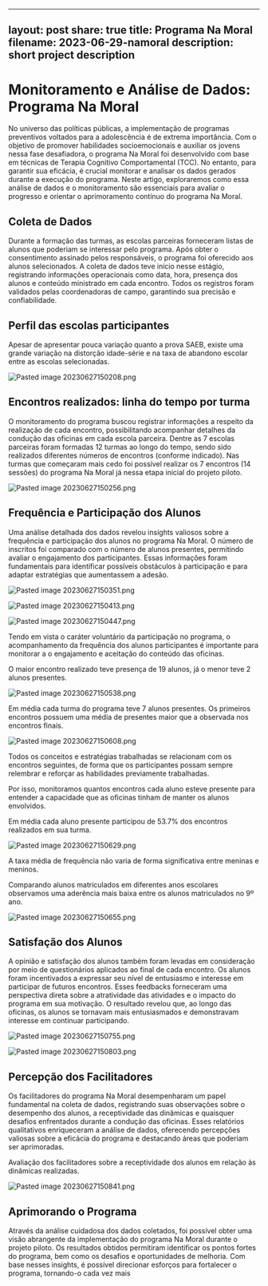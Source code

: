 
---
layout: post
share: true
title: Programa Na Moral
filename: 2023-06-29-namoral
description: short project description
---

# Monitoramento e Análise de Dados: Programa Na Moral
No universo das políticas públicas, a implementação de programas preventivos voltados para a adolescência é de extrema importância. Com o objetivo de promover habilidades socioemocionais e auxiliar os jovens nessa fase desafiadora, o programa Na Moral foi desenvolvido com base em técnicas de Terapia Cognitivo Comportamental (TCC). No entanto, para garantir sua eficácia, é crucial monitorar e analisar os dados gerados durante a execução do programa. Neste artigo, exploraremos como essa análise de dados e o monitoramento são essenciais para avaliar o progresso e orientar o aprimoramento contínuo do programa Na Moral.

## Coleta de Dados
Durante a formação das turmas, as escolas parceiras forneceram listas de alunos que poderiam se interessar pelo programa. Após obter o consentimento assinado pelos responsáveis, o programa foi oferecido aos alunos selecionados. A coleta de dados teve início nesse estágio, registrando informações operacionais como data, hora, presença dos alunos e conteúdo ministrado em cada encontro. Todos os registros foram validados pelas coordenadoras de campo, garantindo sua precisão e confiabilidade.

## Perfil das escolas participantes

Apesar de apresentar pouca variação quanto a prova SAEB, existe uma grande variação na distorção idade-série e na taxa de abandono escolar entre as escolas selecionadas.

![Pasted image 20230627150208.png](../assets/images/Obsidian/Pasted%20image%2020230627150208.png)

## Encontros realizados: linha do tempo por turma

O monitoramento do programa buscou registrar informações a respeito da realização de cada encontro, possibilitando acompanhar detalhes da condução das oficinas em cada escola parceira. Dentre as 7 escolas parceiras foram formadas 12 turmas ao longo do tempo, sendo sido realizados diferentes números de encontros (conforme indicado). Nas turmas que começaram mais cedo foi possível realizar os 7 encontros (14 sessões) do programa Na Moral já nessa etapa inicial do projeto piloto.

![Pasted image 20230627150256.png](../assets/images/Obsidian/Pasted%20image%2020230627150256.png)


## Frequência e Participação dos Alunos
Uma análise detalhada dos dados revelou insights valiosos sobre a frequência e participação dos alunos no programa Na Moral. O número de inscritos foi comparado com o número de alunos presentes, permitindo avaliar o engajamento dos participantes. Essas informações foram fundamentais para identificar possíveis obstáculos à participação e para adaptar estratégias que aumentassem a adesão.

![Pasted image 20230627150351.png](../assets/images/Obsidian/Pasted%20image%2020230627150351.png)

![Pasted image 20230627150413.png](../assets/images/Obsidian/Pasted%20image%2020230627150413.png)

![Pasted image 20230627150447.png](../assets/images/Obsidian/Pasted%20image%2020230627150447.png)


Tendo em vista o caráter voluntário da participação no programa, o acompanhamento da frequência dos alunos participantes é importante para monitorar a o engajamento e aceitação do conteúdo das oficinas.

O maior encontro realizado teve presença de 19 alunos, já o menor teve 2 alunos presentes.

![Pasted image 20230627150538.png](../assets/images/Obsidian/Pasted%20image%2020230627150538.png)

Em média cada turma do programa teve 7 alunos presentes. Os primeiros encontros possuem uma média de presentes maior que a observada nos encontros finais.

![Pasted image 20230627150608.png](../assets/images/Obsidian/Pasted%20image%2020230627150608.png)

Todos os conceitos e estratégias trabalhadas se relacionam com os encontros seguintes, de forma que os participantes possam sempre relembrar e reforçar as habilidades previamente trabalhadas.

Por isso, monitoramos quantos encontros cada aluno esteve presente para entender a capacidade que as oficinas tinham de manter os alunos envolvidos.

Em média cada aluno presente participou de 53.7% dos encontros realizados em sua turma.

![Pasted image 20230627150629.png](../assets/images/Obsidian/Pasted%20image%2020230627150629.png)

A taxa média de frequência não varia de forma significativa entre meninas e meninos.

Comparando alunos matriculados em diferentes anos escolares observamos uma aderência mais baixa entre os alunos matriculados no 9º ano.

![Pasted image 20230627150655.png](../assets/images/Obsidian/Pasted%20image%2020230627150655.png)

## Satisfação dos Alunos
A opinião e satisfação dos alunos também foram levadas em consideração por meio de questionários aplicados ao final de cada encontro. Os alunos foram incentivados a expressar seu nível de entusiasmo e interesse em participar de futuros encontros. Esses feedbacks forneceram uma perspectiva direta sobre a atratividade das atividades e o impacto do programa em sua motivação. O resultado revelou que, ao longo das oficinas, os alunos se tornavam mais entusiasmados e demonstravam interesse em continuar participando.

![Pasted image 20230627150755.png](../assets/images/Obsidian/Pasted%20image%2020230627150755.png)

![Pasted image 20230627150803.png](../assets/images/Obsidian/Pasted%20image%2020230627150803.png)


## Percepção dos Facilitadores
Os facilitadores do programa Na Moral desempenharam um papel fundamental na coleta de dados, registrando suas observações sobre o desempenho dos alunos, a receptividade das dinâmicas e quaisquer desafios enfrentados durante a condução das oficinas. Esses relatórios qualitativos enriqueceram a análise de dados, oferecendo percepções valiosas sobre a eficácia do programa e destacando áreas que poderiam ser aprimoradas.


Avaliação dos facilitadores sobre a receptividade dos alunos em relação às dinâmicas realizadas.

![Pasted image 20230627150841.png](../assets/images/Obsidian/Pasted%20image%2020230627150841.png)
## Aprimorando o Programa
Através da análise cuidadosa dos dados coletados, foi possível obter uma visão abrangente da implementação do programa Na Moral durante o projeto piloto. Os resultados obtidos permitiram identificar os pontos fortes do programa, bem como os desafios e oportunidades de melhoria. Com base nesses insights, é possível direcionar esforços para fortalecer o programa, tornando-o cada vez mais


